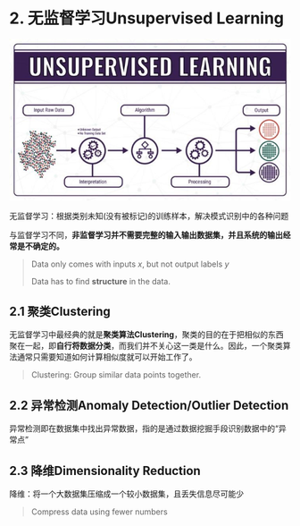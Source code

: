 # 2.	无监督学习Unsupervised Learning

![img](Image/006tNc79gy1fzkcbf3fqwj30jp0ba0ue.jpg)

无监督学习：根据类别未知(没有被标记)的训练样本，解决模式识别中的各种问题

与监督学习不同，**非监督学习并不需要完整的输入输出数据集，并且系统的输出经常是不确定的。**

> Data only comes with inputs $x$, but not output labels $y$
>
> Data has to find **structure** in the data.

## 2.1	聚类Clustering

无监督学习中最经典的就是**聚类算法Clustering**，聚类的目的在于把相似的东西聚在一起，即**自行将数据分类**，而我们并不关心这一类是什么。因此，一个聚类算法通常只需要知道如何计算相似度就可以开始工作了。

> Clustering: Group similar data points together.

## 2.2	异常检测Anomaly Detection/Outlier Detection

异常检测即在数据集中找出异常数据，指的是通过数据挖掘手段识别数据中的“异常点”

## 2.3	降维Dimensionality Reduction

降维：将一个大数据集压缩成一个较小数据集，且丢失信息尽可能少

> Compress data using fewer numbers